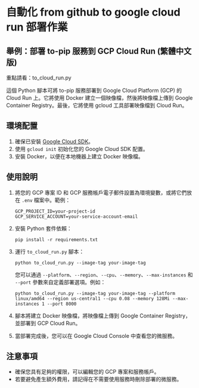 # 自動化 from github to google cloud run 部署作業
## 舉例：部署 to-pip 服務到 GCP Cloud Run (繁體中文版)

重點請看：to_cloud_run.py

這個 Python 腳本可將 to-pip 服務部署到 Google Cloud Platform (GCP) 的 Cloud Run 上。它將使用 Docker 建立一個映像檔，然後將映像檔上傳到 Google Container Registry。最後，它將使用 gcloud 工具部署映像檔到 Cloud Run。

## 環境配置

1. 確保已安裝 [Google Cloud SDK](https://cloud.google.com/sdk/docs/install)。
2. 使用 `gcloud init` 初始化您的 Google Cloud SDK 配置。
3. 安裝 Docker，以便在本地機器上建立 Docker 映像檔。

## 使用說明

1. 將您的 GCP 專案 ID 和 GCP 服務帳戶電子郵件設置為環境變數，或將它們放在 `.env` 檔案中。範例：

   ```
   GCP_PROJECT_ID=your-project-id
   GCP_SERVICE_ACCOUNT=your-service-account-email
   ```

2. 安裝 Python 套件依賴：

   ```
   pip install -r requirements.txt
   ```

3. 運行 `to_cloud_run.py` 腳本：

   ```
   python to_cloud_run.py --image-tag your-image-tag
   ```

   您可以通過 `--platform`、`--region`、`--cpu`、`--memory`、`--max-instances` 和 `--port` 參數來自定義部署選項。例如：

   ```
   python to_cloud_run.py --image-tag your-image-tag --platform linux/amd64 --region us-central1 --cpu 0.08 --memory 128Mi --max-instances 1 --port 8000
   ```

4. 腳本將建立 Docker 映像檔，將映像檔上傳到 Google Container Registry，並部署到 GCP Cloud Run。

5. 當部署完成後，您可以在 Google Cloud Console 中查看您的微服務。

## 注意事項

- 確保您具有足夠的權限，可以編輯您的 GCP 專案和服務帳戶。
- 若要避免產生額外費用，請記得在不需要使用服務時刪除部署的微服務。
